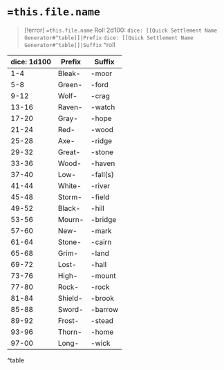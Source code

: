 # `=this.file.name`
>[!error] `=this.file.name`
>Roll 2d100:  `dice: [[Quick Settlement Name Generator#^table]]|Prefix` `dice: [[Quick Settlement Name Generator#^table]]|Suffix`
>^roll

| dice: 1d100   | Prefix   | Suffix   |
|--------|----------|----------|
| 1-4 | Bleak-   | -moor    |
| 5-8 | Green-   | -ford    |
| 9-12 | Wolf-    | -crag    |
| 13-16  | Raven-   | -watch   |
| 17-20  | Gray-    | -hope    |
| 21-24  | Red-     | -wood    |
| 25-28  | Axe-     | -ridge   |
| 29-32  | Great-   | -stone   |
| 33-36  | Wood-    | -haven   |
| 37-40  | Low-     | -fall(s) |
| 41-44  | White-   | -river   |
| 45-48  | Storm-   | -field   |
| 49-52  | Black-   | -hill    |
| 53-56  | Mourn-   | -bridge  |
| 57-60  | New-     | -mark    |
| 61-64  | Stone-   | -cairn   |
| 65-68  | Grim-    | -land    |
| 69-72  | Lost-    | -hall    |
| 73-76  | High-    | -mount   |
| 77-80  | Rock-    | -rock    |
| 81-84  | Shield-  | -brook   |
| 85-88  | Sword-   | -barrow  |
| 89-92  | Frost-   | -stead   |
| 93-96  | Thorn-   | -home    |
| 97-00  | Long-    | -wick    |
^table
